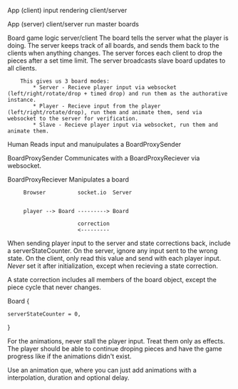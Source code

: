 App (client)
	input
	rendering
	client/server

App (server)
	client/server
	run master boards

Board
	game logic
	server/client
		The board tells the server what the player is doing.
		The server keeps track of all boards, and sends them back to the clients when anything changes.
		The server forces each client to drop the pieces after a set time limit.
		The server broadcasts slave board updates to all clients.
		
		This gives us 3 board modes:
			* Server - Recieve player input via websocket (left/right/rotate/drop + timed drop) and run them as the authorative instance.
			* Player - Recieve input from the player (left/right/rotate/drop), run them and animate them, send via websocket to the server for verification.
			* Slave - Recieve player input via websocket, run them and animate them.


Human
	Reads input and manuipulates a BoardProxySender

BoardProxySender
	Communicates with a BoardProxyReciever via websocket.

BoardProxyReciever
	Manipulates a board




         Browser          socket.io  Server


         player --> Board ---------> Board

                          correction
                          <---------


When sending player input to the server and state corrections back, include a serverStateCounter. On the server, ignore any input sent to the wrong state. On the client, only read this value and send with each player input. *Never* set it after initialization, except when recieving a state correction.

A state correction includes all members of the board object, except the piece cycle that never changes.



Board {
	
	serverStateCounter = 0,

}




For the animations, never stall the player input. Treat them only as effects. The player should be able to continue droping pieces and have the game progress like if the animations didn't exist.



Use an animation que, where you can just add animations with a interpolation, duration and optional delay.